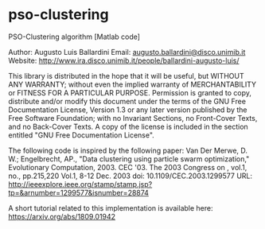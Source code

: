 pso-clustering
==============

PSO-Clustering algorithm [Matlab code]

Author:  Augusto Luis Ballardini
Email:   augusto.ballardini@disco.unimib.it
Website: http://www.ira.disco.unimib.it/people/ballardini-augusto-luis/

This library is distributed in the hope that it will be useful,
but WITHOUT ANY WARRANTY; without even the implied warranty of
MERCHANTABILITY or FITNESS FOR A PARTICULAR PURPOSE.
Permission is granted to copy, distribute and/or modify this document
under the terms of the GNU Free Documentation License, Version 1.3
or any later version published by the Free Software Foundation;
with no Invariant Sections, no Front-Cover Texts, and no Back-Cover Texts.
A copy of the license is included in the section entitled "GNU
Free Documentation License".

The following code is inspired by the following paper:
Van Der Merwe, D. W.; Engelbrecht, AP., "Data clustering using particle swarm optimization," 
Evolutionary Computation, 2003. CEC '03. The 2003 Congress on , vol.1, no., pp.215,220 Vol.1, 8-12 Dec. 2003
doi: 10.1109/CEC.2003.1299577
URL: http://ieeexplore.ieee.org/stamp/stamp.jsp?tp=&arnumber=1299577&isnumber=28874

A short tutorial related to this implementation is available here: https://arxiv.org/abs/1809.01942
